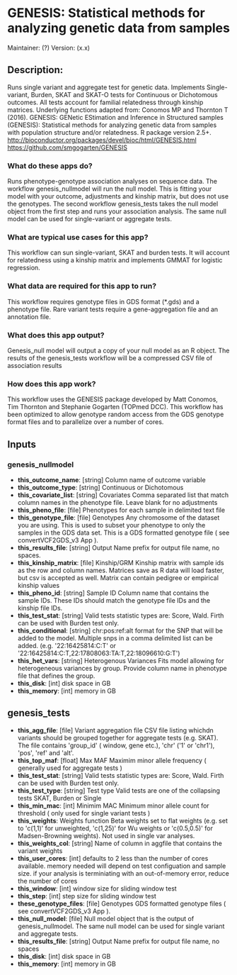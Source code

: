 # GENESIS: Statistical methods for analyzing genetic data from samples
Maintainer: (?)
Version: (x.x)

## Description:
Runs single variant and aggregate test for genetic data. Implements Single-variant, Burden, SKAT and SKAT-O tests for Continuous or Dichotomous outcomes. All tests account for familial relatedness through kinship matrices. Underlying functions adapted from: Conomos MP and Thornton T (2016). GENESIS: GENetic EStimation and Inference in Structured samples (GENESIS): Statistical methods for analyzing genetic data from samples with population structure and/or relatedness. R package version 2.5+. http://bioconductor.org/packages/devel/bioc/html/GENESIS.html https://github.com/smgogarten/GENESIS

### What do these apps do?
Runs phenotype-genotype association analyses on sequence data.  The workflow genesis_nullmodel will run the null model.  This is fitting your model with your outcome, adjustments and kinship matrix, but does not use the genotypes.  The second workflow genesis_tests takes the null model object from the first step and runs your association analysis.  The same null model can be used for single-variant or aggregate tests.

### What are typical use cases for this app?
This workflow can sun single-variant, SKAT and burden tests. It will account for relatedness using a kinship matrix and implements GMMAT for logistic regression.

### What data are required for this app to run?
This workflow requires genotype files in GDS format (\*.gds) and a phenotype file. Rare variant tests require a gene-aggregation file and an annotation file.

### What does this app output?
Genesis_null model will output a copy of your null model as an R object.  The results of the genesis_tests workflow will be a compressed CSV file of association results

### How does this app work?
This workflow uses the GENESIS package developed by Matt Conomos, Tim Thornton and Stephanie Gogarten (TOPmed DCC). This workflow has been optimized to allow genotype random access from the GDS genotype format files and to parallelize over a number of cores.

## Inputs

### genesis_nullmodel

- **this_outcome_name**: [string] Column name of outcome variable  
- **this_outcome_type**: [string] Continuous or Dichotomous  
- **this_covariate_list**: [string] Covariates Comma separated list that match column names in the phenotype file. Leave blank for no adjustments  
- **this_pheno_file**: [file] Phenotypes for each sample in delimited text file  
- **this_genotype_file**: [file] Genotypes Any chromosome of the dataset you are using. This is used to subset your phenotype to only the samples in the GDS data set. This is a GDS formatted genotype file ( see convertVCF2GDS_v3 App ).   
- **this_results_file**: [string] Output Name prefix for output file name, no spaces.  
- **this_kinship_matrix**: [file] Kinship/GRM Kinship matrix with sample ids as the row and column names. Matrices save as R data will load faster, but csv is accepted as well. Matrix can contain pedigree or empirical kinship values  
- **this_pheno_id**: [string] Sample ID Column name that contains the sample IDs. These IDs should match the genotype file IDs and the kinship file IDs.  
- **this_test_stat**: [string] Valid tests statistic types are: Score, Wald. Firth can be used with Burden test only.  
- **this_conditional**: [string] chr:pos:ref:alt format for the SNP that will be added to the model. Multiple snps in a comma delimited list can be added. (e.g. '22:16425814:C:T' or '22:16425814:C:T,22:17808063:TA:T,22:18096610:G:T')  
- **this_het_vars**: [string] Heterogenous Variances Fits model allowing for heterogeneous variances by group. Provide column name in phenotype file that defines the group.  
- **this_disk**: [int] disk space in GB  
- **this_memory**: [int] memory in GB  
  

## genesis_tests

- **this_agg_file**: [file] Variant aggregation file CSV file listing whichdn variants should be grouped together for aggregate tests (e.g. SKAT). The file contains 'group_id' ( window, gene etc.), 'chr' ('1' or 'chr1'), 'pos', 'ref' and 'alt'.  
- **this_top_maf**: [float] Max MAF Maximim minor allele frequency ( generally used for aggregate tests )  
- **this_test_stat**: [string] Valid tests statistic types are: Score, Wald. Firth can be used with Burden test only.
- **this_test_type**: [string] Test type Valid tests are one of the collapsing tests SKAT, Burden or Single  
- **this_min_mac**: [int] Minimim MAC Minimum minor allele count for threshold ( only used for single variant tests )  
- **this_weights**: Weights function Beta weights set to flat weights (e.g. set to 'c(1,1)' for unweighted, 'c(1,25)' for Wu weights or 'c(0.5,0.5)' for Madsen-Browning weights). Not used in single var analyses.  
- **this_weights_col**: [string] Name of column in aggfile that contains the variant weights  
- **this_user_cores**: [int] defaults to 2 less than the number of cores available. memory needed will depend on test configuation and sample size. if your analysis is terminiating with an out-of-memory error, reduce the number of cores  
- **this_window**: [int] window size for sliding window test  
- **this_step**: [int] step size for sliding window test  
- **these_genotype_files**: [file] Genotypes GDS formatted genotype files ( see convertVCF2GDS_v3 App ).  
- **this_null_model**: [file] Null model object that is the output of genesis_nullmodel.  The same null model can be used for single variant and aggregate tests.  
- **this_results_file**: [string] Output Name prefix for output file name, no spaces  
- **this_disk**: [int] disk space in GB  
- **this_memory**: [int] memory in GB  



